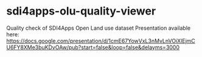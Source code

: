 # sdi4apps-olu-quality-viewer
Quality check of SDI4Apps Open Land use dataset
Presentation available here: 
https://docs.google.com/presentation/d/1cmE67YowVxL3nMvLnVOiXlEjmCU6FY8XMe3buKDvOAw/pub?start=false&loop=false&delayms=3000
